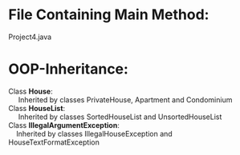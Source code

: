 File Containing Main Method:
============================
Project4.java

OOP-Inheritance:
================

Class <b>House</b>:
<br> &nbsp;&nbsp;&nbsp;&nbsp; Inherited by classes PrivateHouse, Apartment and Condominium <br>
Class <b>HouseList</b>:
<br> &nbsp;&nbsp;&nbsp;&nbsp; Inherited by classes SortedHouseList and UnsortedHouseList <br>
Class <b>IllegalArgumentException</b>:
<br> &nbsp;&nbsp;&nbsp;&nbsp;Inherited by classes IllegalHouseException and HouseTextFormatException <br>



